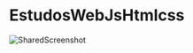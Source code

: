 # EstudosWebJsHtmlcss
![SharedScreenshot](https://github.com/PedroVinici/EstudosWebJsHtmlcss/assets/114682350/fa817701-5a0e-4b3e-96d1-e9c89e56633c)

